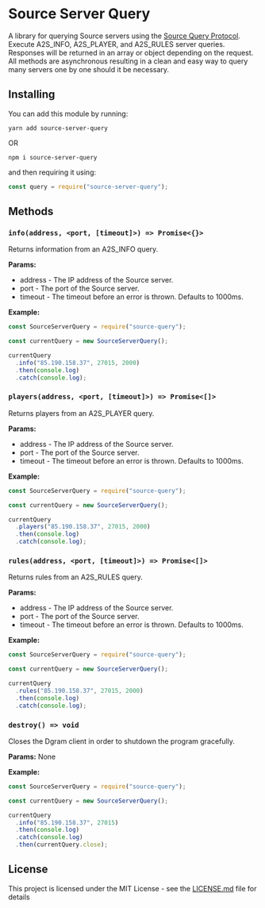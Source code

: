 # Source Server Query

A library for querying Source servers using the [Source Query Protocol](https://developer.valvesoftware.com/wiki/Server_queries). Execute A2S_INFO, A2S_PLAYER, and A2S_RULES server queries. Responses will be returned in an array or object depending on the request. All methods are asynchronous resulting in a clean and easy way to query many servers one by one should it be necessary.

## Installing

You can add this module by running:

```
yarn add source-server-query
```

OR

```
npm i source-server-query
```

and then requiring it using:

```javascript
const query = require("source-server-query");
```

## Methods

### `info(address, <port, [timeout]>) => Promise<{}>`

Returns information from an A2S_INFO query.

**Params:**

* address - The IP address of the Source server.
* port - The port of the Source server.
* timeout - The timeout before an error is thrown. Defaults to 1000ms.

**Example:**

```javascript
const SourceServerQuery = require("source-query");

const currentQuery = new SourceServerQuery();

currentQuery
  .info("85.190.158.37", 27015, 2000)
  .then(console.log)
  .catch(console.log);
```

### `players(address, <port, [timeout]>) => Promise<[]>`

Returns players from an A2S_PLAYER query.

**Params:**

* address - The IP address of the Source server.
* port - The port of the Source server.
* timeout - The timeout before an error is thrown. Defaults to 1000ms.

**Example:**

```javascript
const SourceServerQuery = require("source-query");

const currentQuery = new SourceServerQuery();

currentQuery
  .players("85.190.158.37", 27015, 2000)
  .then(console.log)
  .catch(console.log);
```

### `rules(address, <port, [timeout]>) => Promise<[]>`

Returns rules from an A2S_RULES query.

**Params:**

* address - The IP address of the Source server.
* port - The port of the Source server.
* timeout - The timeout before an error is thrown. Defaults to 1000ms.

**Example:**

```javascript
const SourceServerQuery = require("source-query");

const currentQuery = new SourceServerQuery();

currentQuery
  .rules("85.190.158.37", 27015, 2000)
  .then(console.log)
  .catch(console.log);
```

### `destroy() => void`

Closes the Dgram client in order to shutdown the program gracefully.

**Params:** None

**Example:**

```javascript
const SourceServerQuery = require("source-query");

const currentQuery = new SourceServerQuery();

currentQuery
  .info("85.190.158.37", 27015)
  .then(console.log)
  .catch(console.log)
  .then(currentQuery.close);
```

## License

This project is licensed under the MIT License - see the [LICENSE.md](LICENSE.md) file for details
